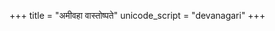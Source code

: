+++
title = "अमीवहा वास्तोष्पते"
unicode_script = "devanagari"
+++

<div class="js_include" url="/vedAH_Rk/shAkalam/saMhitA/vishvAsa-prastutiH/07/056_01_amIvahA_vAstoShpate/"  newLevelForH1="2" includeTitle="false"> </div>  
